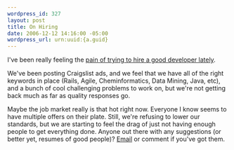 ```yaml
--- 
wordpress_id: 327
layout: post
title: On Hiring
date: 2006-12-12 14:16:00 -05:00
wordpress_url: urn:uuid:{a.guid}
---
```

<p>I've been really feeling the <a href="http://www.tbray.org/ongoing/When/200x/2006/12/07/People" title="Hot Job Market">pain of trying to hire a good developer lately</a>.</p>

<p>We've been posting Craigslist ads, and we feel that we have all of the right keywords in place (Rails, Agile, Cheminformatics, Data Mining, Java, etc), and a bunch of cool challenging problems to work on, but we're not getting back much as far as quality responses go.  </p>

<p>Maybe the job market really is that hot right now.  Everyone I know seems to have multiple offers on their plate.  Still, we're refusing to lower our standards, but we are starting to feel the drag of just not having enough people to get everything done.  Anyone out there with any suggestions (or better yet, resumes of good people)?  <a href="mailto:kurt@karmalab.org">Email</a> or comment if you've got them.</p>
